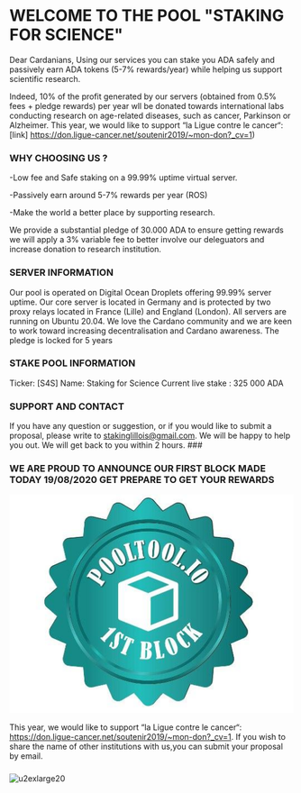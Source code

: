 <!DOCTYPE html>
<html>
  <head lan='fr'>
    <title>Welcome to the best pool</title>
  <head>
      
<body>
    <h1>   WELCOME TO THE POOL "STAKING FOR SCIENCE" </h1>

<P> 
 Dear Cardanians, 
Using our services you can stake you ADA safely and passively earn ADA tokens (5-7% rewards/year) while helping us support scientific research. 

Indeed, 10% of the profit generated by our servers (obtained from 0.5% fees + pledge rewards)  per year wll be donated towards international labs conducting research on age-related diseases, such as cancer, Parkinson or Alzheimer.   This year, we would like to support “la Ligue contre le cancer“: 
 [link] https://don.ligue-cancer.net/soutenir2019/~mon-don?_cv=1)
 
 </p>

### WHY CHOOSING US ?

-Low fee and Safe staking on a 99.99% uptime virtual server.

-Passively earn around 5-7% rewards per year (ROS)

-Make the world a better place by supporting research.


We provide a substantial pledge of 30.000 ADA to ensure getting rewards we will apply a 3% variable fee to better involve our deleguators and increase donation to research institution. 


### SERVER INFORMATION

Our pool is operated on Digital Ocean Droplets offering 99.99% server uptime. Our core server is located in Germany and is protected by two proxy relays located in France (Lille) and England (London). All servers are running on Ubuntu 20.04. We love the Cardano community and we are keen to work toward increasing decentralisation and Cardano awareness. The pledge is locked for 5 years


### STAKE POOL INFORMATION

Ticker: [S4S]
Name: Staking for Science
Current live stake : 325 000 ADA

### SUPPORT AND CONTACT

If you have any question or suggestion, or if you would like to submit a proposal, please write to stakinglillois@gmail.com. We will be happy to help you out. We will get back to you within 2 hours. ###


### WE ARE PROUD TO ANNOUNCE OUR FIRST BLOCK MADE TODAY 19/08/2020 GET PREPARE TO GET YOUR REWARDS
![u2exlarge20](https://raw.githubusercontent.com/RenoCardano/Staking4Research/master/firstblock.jpg)

This year, we would like to support “la Ligue contre le cancer“: https://don.ligue-cancer.net/soutenir2019/~mon-don?_cv=1. 
If you wish to share the name of other institutions with us,you can submit your proposal by email.

  </body>
</html>

### 
![u2exlarge20](https://user-images.githubusercontent.com/68705151/89058392-854d2200-d35f-11ea-8230-c82629bc6ac6.jpg)







